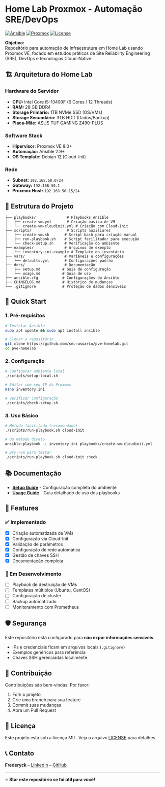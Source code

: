 # Home Lab Proxmox - Automação SRE/DevOps

[![Ansible](https://img.shields.io/badge/Ansible-2.9+-red.svg)](https://ansible.com)
[![Proxmox](https://img.shields.io/badge/Proxmox-VE%208.0+-orange.svg)](https://proxmox.com)
[![License](https://img.shields.io/badge/License-MIT-blue.svg)](LICENSE)

**Objetivo:**  
Repositório para automação de infraestrutura em Home Lab usando Proxmox VE, focado em estudos práticos de Site Reliability Engineering (SRE), DevOps e tecnologias Cloud-Native.

## 🏗️ Arquitetura do Home Lab

### Hardware do Servidor
- **CPU:** Intel Core i5-10400F (6 Cores / 12 Threads)
- **RAM:** 28 GB DDR4
- **Storage Primário:** 1TB NVMe SSD (OS/VMs)
- **Storage Secundário:** 3TB HDD (Dados/Backup)
- **Placa-Mãe:** ASUS TUF GAMING Z490-PLUS

### Software Stack
- **Hipervisor:** Proxmox VE 8.0+
- **Automação:** Ansible 2.9+
- **OS Template:** Debian 12 (Cloud-Init)

### Rede
- **Subnet:** `192.168.50.0/24`
- **Gateway:** `192.168.50.1`
- **Proxmox Host:** `192.168.50.15/24`

## 📁 Estrutura do Projeto

```
├── playbooks/              # Playbooks Ansible
│   ├── create-vm.yml       # Criação básica de VM
│   └── create-vm-cloudinit.yml # Criação com Cloud-Init
├── scripts/                # Scripts auxiliares
│   ├── create-vm.sh       # Script bash para criação manual
│   ├── run-playbook.sh    # Script facilitador para execução
│   └── check-setup.sh     # Verificação do ambiente
├── examples/              # Arquivos de exemplo
│   └── inventory.ini.example # Template do inventário
├── vars/                  # Variáveis e configurações
│   └── defaults.yml       # Configurações padrão
├── docs/                  # Documentação
│   ├── setup.md          # Guia de configuração
│   └── usage.md          # Guia de uso
├── ansible.cfg           # Configurações do Ansible
├── CHANGELOG.md          # Histórico de mudanças
└── .gitignore            # Proteção de dados sensíveis
```

## 🚀 Quick Start

### 1. Pré-requisitos
```bash
# Instalar Ansible
sudo apt update && sudo apt install ansible

# Clonar o repositório
git clone https://github.com/seu-usuario/pve-homelab.git
cd pve-homelab
```

### 2. Configuração
```bash
# Configurar ambiente local
./scripts/setup-local.sh

# Editar com seu IP do Proxmox
nano inventory.ini

# Verificar configuração
./scripts/check-setup.sh
```

### 3. Uso Básico
```bash
# Método facilitado (recomendado)
./scripts/run-playbook.sh cloud-init

# Ou método direto
ansible-playbook -i inventory.ini playbooks/create-vm-cloudinit.yml

# Dry-run para testar
./scripts/run-playbook.sh cloud-init check
```

## 📚 Documentação

- **[Setup Guide](docs/setup.md)** - Configuração completa do ambiente
- **[Usage Guide](docs/usage.md)** - Guia detalhado de uso dos playbooks

## 🔧 Features

### ✅ Implementado
- [x] Criação automatizada de VMs
- [x] Configuração via Cloud-Init
- [x] Validação de parâmetros
- [x] Configuração de rede automática
- [x] Gestão de chaves SSH
- [x] Documentação completa

### 🚧 Em Desenvolvimento
- [ ] Playbook de destruição de VMs
- [ ] Templates múltiplos (Ubuntu, CentOS)
- [ ] Configuração de cluster
- [ ] Backup automatizado
- [ ] Monitoramento com Prometheus

## 🛡️ Segurança

Este repositório está configurado para **não expor informações sensíveis**:
- IPs e credenciais ficam em arquivos locais (`.gitignore`)
- Exemplos genéricos para referência
- Chaves SSH gerenciadas localmente

## 🤝 Contribuição

Contribuições são bem-vindas! Por favor:
1. Fork o projeto
2. Crie uma branch para sua feature
3. Commit suas mudanças
4. Abra um Pull Request

## 📄 Licença

Este projeto está sob a licença MIT. Veja o arquivo [LICENSE](LICENSE) para detalhes.

## 📞 Contato

**Frederyck** – [LinkedIn](https://www.linkedin.com/in/frederyck-baleeiro-espinheiro-sales-4836b4125) – [GitHub](https://github.com/frederycksales)

---
⭐ **Star este repositório se foi útil para você!**
